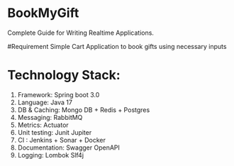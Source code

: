 # BookMyGift

Complete Guide for Writing Realtime Applications.

#Requirement
Simple Cart Application to book gifts using necessary inputs

# Technology Stack:

1. Framework: Spring boot 3.0
2. Language: Java 17
3. DB & Caching: Mongo DB + Redis + Postgres
4. Messaging: RabbitMQ
5. Metrics: Actuator
6. Unit testing: Junit Jupiter
7. CI : Jenkins + Sonar + Docker
8. Documentation: Swagger OpenAPI
9. Logging: Lombok Slf4j
